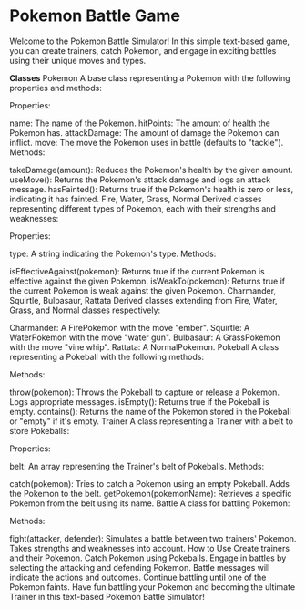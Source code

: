 # Pokemon Battle Game

Welcome to the Pokemon Battle Simulator! In this simple text-based game, you can create trainers, catch Pokemon, and engage in exciting battles using their unique moves and types.

**Classes**
Pokemon
A base class representing a Pokemon with the following properties and methods:

Properties:

name: The name of the Pokemon.
hitPoints: The amount of health the Pokemon has.
attackDamage: The amount of damage the Pokemon can inflict.
move: The move the Pokemon uses in battle (defaults to "tackle").
Methods:

takeDamage(amount): Reduces the Pokemon's health by the given amount.
useMove(): Returns the Pokemon's attack damage and logs an attack message.
hasFainted(): Returns true if the Pokemon's health is zero or less, indicating it has fainted.
Fire, Water, Grass, Normal
Derived classes representing different types of Pokemon, each with their strengths and weaknesses:

Properties:

type: A string indicating the Pokemon's type.
Methods:

isEffectiveAgainst(pokemon): Returns true if the current Pokemon is effective against the given Pokemon.
isWeakTo(pokemon): Returns true if the current Pokemon is weak against the given Pokemon.
Charmander, Squirtle, Bulbasaur, Rattata
Derived classes extending from Fire, Water, Grass, and Normal classes respectively:

Charmander: A FirePokemon with the move "ember".
Squirtle: A WaterPokemon with the move "water gun".
Bulbasaur: A GrassPokemon with the move "vine whip".
Rattata: A NormalPokemon.
Pokeball
A class representing a Pokeball with the following methods:

Methods:

throw(pokemon): Throws the Pokeball to capture or release a Pokemon. Logs appropriate messages.
isEmpty(): Returns true if the Pokeball is empty.
contains(): Returns the name of the Pokemon stored in the Pokeball or "empty" if it's empty.
Trainer
A class representing a Trainer with a belt to store Pokeballs:

Properties:

belt: An array representing the Trainer's belt of Pokeballs.
Methods:

catch(pokemon): Tries to catch a Pokemon using an empty Pokeball. Adds the Pokemon to the belt.
getPokemon(pokemonName): Retrieves a specific Pokemon from the belt using its name.
Battle
A class for battling Pokemon:

Methods:

fight(attacker, defender): Simulates a battle between two trainers' Pokemon. Takes strengths and weaknesses into account.
How to Use
Create trainers and their Pokemon.
Catch Pokemon using Pokeballs.
Engage in battles by selecting the attacking and defending Pokemon.
Battle messages will indicate the actions and outcomes.
Continue battling until one of the Pokemon faints.
Have fun battling your Pokemon and becoming the ultimate Trainer in this text-based Pokemon Battle Simulator!
